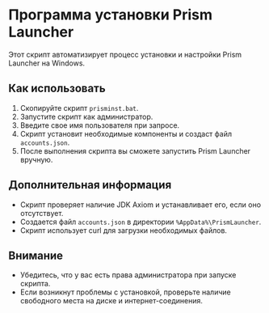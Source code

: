 # Программа установки Prism Launcher

Этот скрипт автоматизирует процесс установки и настройки Prism Launcher на Windows.

## Как использовать

1. Скопируйте скрипт `prisminst.bat`.
2. Запустите скрипт как администратор.
3. Введите свое имя пользователя при запросе.
4. Скрипт установит необходимые компоненты и создаст файл `accounts.json`.
5. После выполнения скрипта вы сможете запустить Prism Launcher вручную.

## Дополнительная информация

- Скрипт проверяет наличие JDK Axiom и устанавливает его, если оно отсутствует.
- Создается файл `accounts.json` в директории `%AppData%\PrismLauncher`.
- Скрипт использует curl для загрузки необходимых файлов.

## Внимание

- Убедитесь, что у вас есть права администратора при запуске скрипта.
- Если возникнут проблемы с установкой, проверьте наличие свободного места на диске и интернет-соединения.
